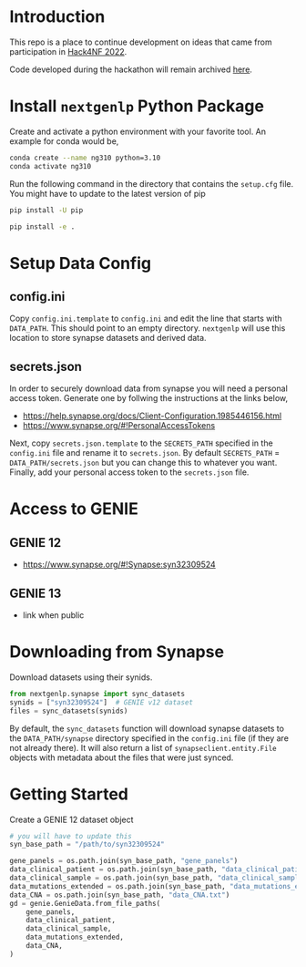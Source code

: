 # Introduction

This repo is a place to continue development on ideas that came from participation in [Hack4NF 2022](https://hack4nf-platform.bemyapp.com).

Code developed during the hackathon will remain archived [here](https://github.com/MocoMakers/hack4nf-2022).


# Install `nextgenlp` Python Package

Create and activate a python environment with your favorite tool.
An example for conda would be,

```bash
conda create --name ng310 python=3.10
conda activate ng310
```

Run the following command in the directory that contains the `setup.cfg` file.
You might have to update to the latest version of pip

```bash
pip install -U pip
```

```bash
pip install -e .
```


# Setup Data Config

## config.ini

Copy `config.ini.template` to `config.ini` and edit the line that starts with `DATA_PATH`.
This should point to an empty directory.
`nextgenlp` will use this location to store synapse datasets and derived data.


## secrets.json

In order to securely download data from synapse you will need a personal access token.
Generate one by follwing the instructions at the links below,

* https://help.synapse.org/docs/Client-Configuration.1985446156.html
* https://www.synapse.org/#!PersonalAccessTokens

Next, copy `secrets.json.template` to the `SECRETS_PATH` specified in the `config.ini` file and rename it to `secrets.json`.
By default `SECRETS_PATH` = `DATA_PATH/secrets.json` but you can change
this to whatever you want. Finally, add your personal access token to the `secrets.json` file.


# Access to GENIE

## GENIE 12

* https://www.synapse.org/#!Synapse:syn32309524

## GENIE 13

* link when public

# Downloading from Synapse

Download datasets using their synids.

```python
from nextgenlp.synapse import sync_datasets
synids = ["syn32309524"]  # GENIE v12 dataset
files = sync_datasets(synids)
```

By default, the `sync_datasets` function will download synapse datasets
to the `DATA_PATH/synapse` directory specified in the `config.ini` file
(if they are not already there).
It will also return a list of `synapseclient.entity.File` objects with
metadata about the files that were just synced.


# Getting Started

Create a GENIE 12 dataset object

```python
# you will have to update this
syn_base_path = "/path/to/syn32309524"

gene_panels = os.path.join(syn_base_path, "gene_panels")
data_clinical_patient = os.path.join(syn_base_path, "data_clinical_patient.txt")
data_clinical_sample = os.path.join(syn_base_path, "data_clinical_sample.txt")
data_mutations_extended = os.path.join(syn_base_path, "data_mutations_extended.txt")
data_CNA = os.path.join(syn_base_path, "data_CNA.txt")
gd = genie.GenieData.from_file_paths(
    gene_panels,
    data_clinical_patient,
    data_clinical_sample,
    data_mutations_extended,
    data_CNA,
)
```
